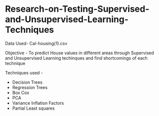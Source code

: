 <h1> Research-on-Testing-Supervised-and-Unsupervised-Learning-Techniques </h1>


Data Used- Cal-housing(1).csv 

Objective - To predict House values in different areas through Supervised and Unsupervised Learning techinques and find shortcomings of each technique

Techniques used - 
- Decision Trees
- Regression Trees
- Box Cox
- PCA
- Variance Inflation Factors
- Partial Least squares
